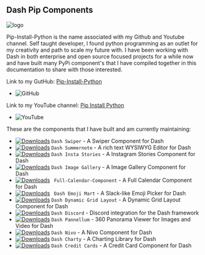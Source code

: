 ## Dash Pip Components


![logo](https://pipinstallpython.pythonanywhere.com/static/img/brand/side_bar_logo/ForGroundLogo.png)

Pip-Install-Python is the name associated with my Github and Youtube channel. Self taught developer, I found python programming as an outlet for my creativity and path to scale my future with. I have been working with Dash in both enterprise and open source focused projects for a while now and have built many PyPi component's that I have compiled together in this documentation to share with those interested.

Link to my GutHub: [Pip-Install-Python](https://github.com/pip-install-python) 
- ![GitHub](https://img.shields.io/github/followers/pip-install-python?style=social)

Link to my YouTube channel: [Pip Install Python](https://www.youtube.com/channel/UC-pBvv8mzLpj0k-RIbc2Nog?sub_confirmation=1) 
- ![YouTube](https://img.shields.io/youtube/channel/subscribers/UC-pBvv8mzLpj0k-RIbc2Nog?style=social)

These are the components that I have built and am currently maintaining:

* [![Downloads](https://static.pepy.tech/badge/dash-swiper)](https://pepy.tech/project/dash-swiper) `Dash Swiper` - A Swiper Component for Dash
* [![Downloads](https://static.pepy.tech/badge/dash-summernote)](https://pepy.tech/project/dash-summernote) `Dash Summernote` - A rich text WYSIWYG Editor for Dash
* [![Downloads](https://static.pepy.tech/badge/dash-insta-stories)](https://pepy.tech/project/dash-insta-stories) `Dash Insta Stories` - A Instagram Stories Component for Dash
* [![Downloads](https://static.pepy.tech/badge/dash-image-gallery)](https://pepy.tech/project/dash-image-gallery) `Dash Image Gallery` - A Image Gallery Component for Dash
* [![Downloads](https://static.pepy.tech/badge/full-calendar-component)](https://pepy.tech/project/full-calendar-component) ` Full-Calendar-Component` - A Full Calendar Component for Dash 
* [![Downloads](https://static.pepy.tech/badge/dash-emoji-mart)](https://pepy.tech/project/dash-emoji-mart) ` Dash Emoji Mart` - A Slack-like Emoji Picker for Dash
* [![Downloads](https://static.pepy.tech/badge/dash-dynamic-grid-layout)](https://pepy.tech/project/dash-dynamic-grid-layout) `Dash Dynamic Grid Layout` - A Dynamic Grid Layout Component for Dash
* [![Downloads](https://static.pepy.tech/badge/dash-discord)](https://pepy.tech/project/dash-discord) `Dash Discord` - Discord integration for the Dash framework
* [![Downloads](https://static.pepy.tech/badge/dash-pannellum)](https://pepy.tech/project/dash-pannellum) `Dash Pannellum` - 360 Panorama Viewer for Images and Video for Dash
* [![Downloads](https://static.pepy.tech/badge/dash-nivo)](https://pepy.tech/project/dash-nivo) `Dash Nivo` - A Nivo Component for Dash
* [![Downloads](https://static.pepy.tech/badge/dash-charty)](https://pepy.tech/project/dash-charty) `Dash Charty` - A Charting Library for Dash
* [![Downloads](https://static.pepy.tech/badge/dash-credit-cards)](https://pepy.tech/project/dash-credit-cards) `Dash Credit Cards` - A Credit Card Component for Dash

